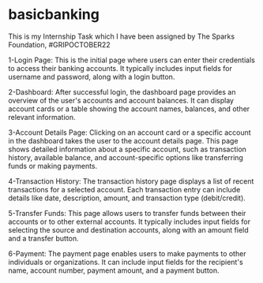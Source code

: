 # basicbanking
This is my Internship Task which I have been assigned by The Sparks Foundation, #GRIPOCTOBER22



1-Login Page: This is the initial page where users can enter their credentials to access their banking accounts. It typically includes input fields for username and password, along with a login button.

2-Dashboard: After successful login, the dashboard page provides an overview of the user's accounts and account balances. It can display account cards or a table showing the account names, balances, and other relevant information.

3-Account Details Page: Clicking on an account card or a specific account in the dashboard takes the user to the account details page. This page shows detailed information about a specific account, such as transaction history, available balance, and account-specific options like transferring funds or making payments.

4-Transaction History: The transaction history page displays a list of recent transactions for a selected account. Each transaction entry can include details like date, description, amount, and transaction type (debit/credit).

5-Transfer Funds: This page allows users to transfer funds between their accounts or to other external accounts. It typically includes input fields for selecting the source and destination accounts, along with an amount field and a transfer button.

6-Payment: The payment page enables users to make payments to other individuals or organizations. It can include input fields for the recipient's name, account number, payment amount, and a payment button.
